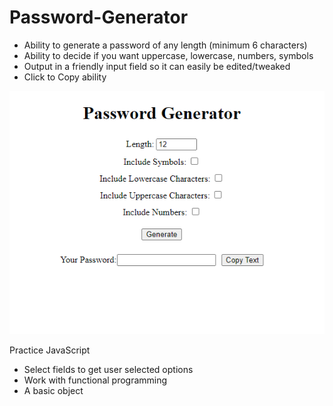 # Password-Generator

- Ability to generate a password of any length (minimum 6 characters) <br>
- Ability to decide if you want uppercase, lowercase, numbers, symbols <br>
- Output in a friendly input field so it can easily be edited/tweaked <br>
- Click to Copy ability

![screenshot](password-gen.png)

Practice JavaScript

- Select fields to get user selected options
- Work with functional programming
- A basic object

